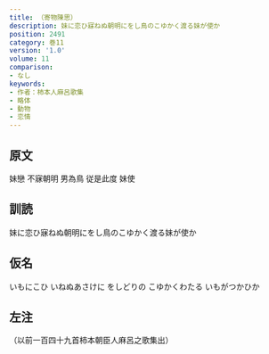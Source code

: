 ```yaml
---
title: （寄物陳思）
description: 妹に恋ひ寐ねぬ朝明にをし鳥のこゆかく渡る妹が使か
position: 2491
category: 巻11
version: '1.0'
volume: 11
comparison:
- なし
keywords:
- 作者：柿本人麻呂歌集
- 略体
- 動物
- 恋情
---
```


## 原文

妹戀 不寐朝明 男為鳥 従是此度 妹使

## 訓読

妹に恋ひ寐ねぬ朝明にをし鳥のこゆかく渡る妹が使か

## 仮名

いもにこひ いねぬあさけに をしどりの こゆかくわたる いもがつかひか

## 左注

（以前一百四十九首柿本朝臣人麻呂之歌集出）
